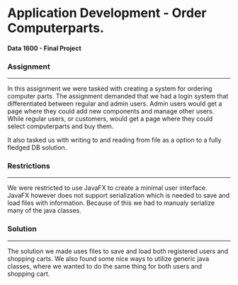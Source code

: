 # Application Development - Order Computerparts.
#### Data 1600 - Final Project

### Assignment
---
In this assignment we were tasked with creating a system for ordering computer parts. The assignment demanded that we had a login system that differentiated between regular and admin users. Admin users would get a page where they could add new components and manage other users. While regular users, or customers, would get a page where they could select computerparts and buy them. 

It also tasked us with writing to and reading from file as a option to a fully fledged DB solution.

### Restrictions
---
We were restricted to use JavaFX to create a minimal user interface. JavaFX however does not support serialization which is needed to save and load files with information. Because of this we had to manualy serialize many of the java classes. 

### Solution
---
The solution we made uses files to save and load both registered users and shopping carts. We also found some nice ways to utilize generic java classes, where we wanted to do the same thing for both users and shopping cart. 
